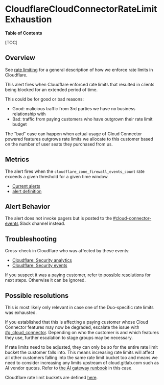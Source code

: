 # CloudflareCloudConnectorRateLimitExhaustion

**Table of Contents**

[TOC]

## Overview

See [rate limiting](../README.md#rate-limiting) for a general description of how we enforce
rate limits in Cloudflare.

This alert fires when Cloudflare enforced rate limits that resulted in clients being blocked
for an extended period of time.

This could be for good or bad reasons:

- Good: malicious traffic from 3rd parties we have no business relationship with
- Bad: traffic from paying customers who have outgrown their rate limit budget

The "bad" case can happen when actual usage of Cloud Connector powered features outgrows
rate limits we allocate to this customer based on the number of user seats they purchased from us.

## Metrics

The alert fires when the `cloudflare_zone_firewall_events_count` rate exceeds a given threshold for
a given time window.

- [Current alerts](https://dashboards.gitlab.net/alerting/Mimir%20-%20Gitlab%20Ops/CloudflareCloudConnectorRateLimitExhaustion/find)
- [alert definition](../../../mimir-rules/gitlab-ops/cloudflare/cloudflare.yml)

## Alert Behavior

The alert does not invoke pagers but is posted to the [#cloud-connector-events](https://gitlab.enterprise.slack.com/archives/C07HJFFS2RJ) Slack channel instead.

## Troubleshooting

Cross-check in Cloudflare who was affected by these events:

- [Cloudflare: Security analytics](https://dash.cloudflare.com/852e9d53d0f8adbd9205389356f2303d/cloud.gitlab.com/security/analytics?mitigation-service=ratelimit&time-window=30)
- [Cloudflare: Security events](https://dash.cloudflare.com/852e9d53d0f8adbd9205389356f2303d/cloud.gitlab.com/security/events?service=ratelimit&time-window=30)

If you suspect it was a paying customer, refer to [possible resolutions](#possible-resolutions) for next steps. Otherwise it can be ignored.

## Possible resolutions

This is most likely only relevant in case one of the Duo-specific rate limits was exhausted.

If you established that this is affecting a paying customer whose Cloud Connector features may now be degraded,
escalate the issue with [#g_cloud_connector](https://gitlab.enterprise.slack.com/archives/CGN8BUCKC). Depending
on who the customer is and which features they use, further escalation to stage groups may be necessary.

If rate limits need to be adjusted, they can only be so for the entire rate limit bucket the customer falls into.
This means increasing rate limits will affect all other customers falling into the
same rate limit bucket too and means we need to consider increasing any limits upstream of cloud.gitlab.com
such as AI vendor quotas. Refer to [the AI gateway runbook](../../ai-gateway/README.md#gcp-quotas) in this case.

Cloudflare rate limit buckets are defined [here](https://ops.gitlab.net/gitlab-com/gl-infra/config-mgmt/-/blob/main/environments/cloud-connect-prd/rules.tf).
